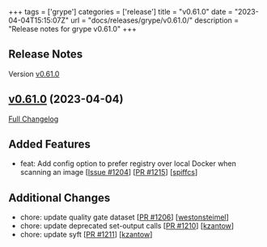 +++
tags = ['grype']
categories = ['release']
title = "v0.61.0"
date = "2023-04-04T15:15:07Z"
url = "docs/releases/grype/v0.61.0/"
description = "Release notes for grype v0.61.0"
+++

## Release Notes

Version [v0.61.0](https://github.com/anchore/grype/releases/tag/v0.61.0)

## [v0.61.0](https://github.com/anchore/grype/tree/v0.61.0) (2023-04-04)

[Full Changelog](https://github.com/anchore/grype/compare/v0.60.0...v0.61.0)

## Added Features

- feat: Add config option to prefer registry over local Docker when scanning an image [[Issue #1204](https://github.com/anchore/grype/issues/1204)] [[PR #1215](https://github.com/anchore/grype/pull/1215)] [[spiffcs](https://github.com/spiffcs)]

## Additional Changes

- chore: update quality gate dataset [[PR #1206](https://github.com/anchore/grype/pull/1206)] [[westonsteimel](https://github.com/westonsteimel)]
- chore: update deprecated set-output calls [[PR #1210](https://github.com/anchore/grype/pull/1210)] [[kzantow](https://github.com/kzantow)]
- chore: update syft [[PR #1211](https://github.com/anchore/grype/pull/1211)] [[kzantow](https://github.com/kzantow)]
